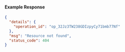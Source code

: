 <!-- Code generated for API Clients. DO NOT EDIT. -->

#### Example Response

```json
{
  "details": {
    "operation_id": "op_32Jz3TW238GDIzpyCy71bmb77Nf"
  },
  "msg": "Resource not found",
  "status_code": 404
}
```
